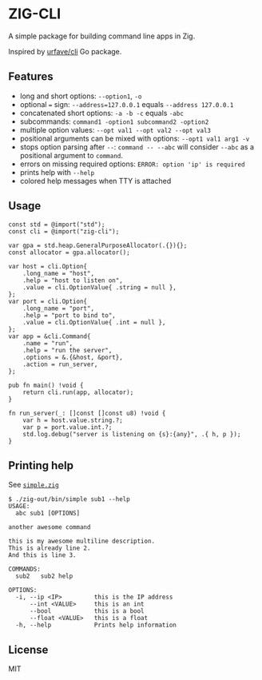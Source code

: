 # ZIG-CLI

A simple package for building command line apps in Zig.

Inspired by [urfave/cli](https://github.com/urfave/cli) Go package.

## Features
* long and short options: `--option1`, `-o`
* optional `=` sign: `--address=127.0.0.1` equals `--address 127.0.0.1`
* concatenated short options: `-a -b -c` equals `-abc`
* subcommands: `command1 -option1 subcommand2 -option2`
* multiple option values: `--opt val1 --opt val2 --opt val3`
* positional arguments can be mixed with options: `--opt1 val1 arg1 -v`
* stops option parsing after `--`: `command -- --abc` will consider `--abc` as a positional argument to `command`.
* errors on missing required options: `ERROR: option 'ip' is required`
* prints help with `--help`
* colored help messages when TTY is attached

## Usage
```zig
const std = @import("std");
const cli = @import("zig-cli");

var gpa = std.heap.GeneralPurposeAllocator(.{}){};
const allocator = gpa.allocator();

var host = cli.Option{
    .long_name = "host",
    .help = "host to listen on",
    .value = cli.OptionValue{ .string = null },
};
var port = cli.Option{
    .long_name = "port",
    .help = "port to bind to",
    .value = cli.OptionValue{ .int = null },
};
var app = &cli.Command{
    .name = "run",
    .help = "run the server",
    .options = &.{&host, &port},
    .action = run_server,
};

pub fn main() !void {
    return cli.run(app, allocator);
}

fn run_server(_: []const []const u8) !void {
    var h = host.value.string.?;
    var p = port.value.int.?;
    std.log.debug("server is listening on {s}:{any}", .{ h, p });
}
```

## Printing help
See [`simple.zig`](./example/simple.zig)

```
$ ./zig-out/bin/simple sub1 --help
USAGE:
  abc sub1 [OPTIONS]

another awesome command

this is my awesome multiline description.
This is already line 2.
And this is line 3.

COMMANDS:
  sub2   sub2 help

OPTIONS:
  -i, --ip <IP>         this is the IP address
      --int <VALUE>     this is an int
      --bool            this is a bool
      --float <VALUE>   this is a float
  -h, --help            Prints help information
```

## License
MIT